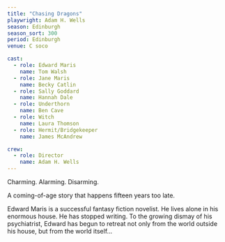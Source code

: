 ```yaml
---
title: "Chasing Dragons"
playwright: Adam H. Wells
season: Edinburgh
season_sort: 300
period: Edinburgh
venue: C soco

cast:
  - role: Edward Maris
    name: Tom Walsh
  - role: Jane Maris
    name: Becky Catlin
  - role: Sally Goddard
    name: Hannah Dale
  - role: Underthorn
    name: Ben Cave
  - role: Witch
    name: Laura Thomson
  - role: Hermit/Bridgekeeper
    name: James McAndrew

crew:
  - role: Director
    name: Adam H. Wells
---
```

Charming. Alarming. Disarming.

A coming-of-age story that happens fifteen years too late.

Edward Maris is a successful fantasy fiction novelist. He lives alone in his enormous house. He has stopped writing. To the growing dismay of his psychiatrist, Edward has begun to retreat not only from the world outside his house, but from the world itself...
